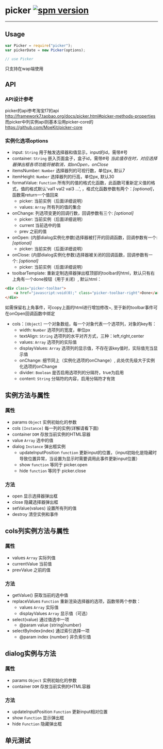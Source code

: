 # picker [![spm version](http://moekit.com/badge/picker)](http://spmjs.io/package/picker)

---

## Usage
```js
var Picker = require("picker");
var pickerDate = new Picker(options);

// use Picker
```

只支持在wap端使用

## API

### API设计参考
picker的api参考淘宝f7的api  
http://framework7.taobao.org/docs/picker.html#picker-methods-properties  
而picker中列实例api则基本沿用picker-core的  
https://github.com/MoeKit/picker-core

### 实例化选项options
+ input: `String` 用于触发选择器和值显示，input的id，需带#号
+ container: `String` 嵌入页面盒子，盒子id，需带#号 *当此值存在时，对应选择器弹出框各项功能将被取消，如onOpen，onClose*
+ itemsNumber: `Number` 选择器列的可视行数，单位px, 默认7
+ itemHeight: `Number` 选择器列的行高，单位px, 默认30
+ formatValue: `Function` 所有列的值的格式化函数，此函数可重新定义值的格式，值的格式默认'val1 val2 val3 ...', ，格式化函数参数有两个：*[optional]*，函数需return一个值回来
	+ picker: 当前实例（后面详细说明）
	+ values: `Array` 所有列的值的集合
+ onChange: 列选项变更的回调行数，回调参数有三个: *[optional]*
	+ picker: 当前实例（后面详细说明）
	+ current 当前选中的值
	+ prev 之前的值
+ onOpen: (内部dialog实例化参数)选择器被打开的回调函数，回调参数有一个: *[optional]*
	+ picker: 当前实例（后面详细说明）
+ onClose: (内部dialog实例化参数)选择器被关闭的回调函数，回调参数有一个: *[optional]*
	+ picker: 当前实例（后面详细说明）
+ toolbarTemplate: 重新定制选择器弹出框顶部的toolbar的html，默认只有右上角有一个done按钮（用于关闭）, 默认html：
```html
<div class="picker-toolbar">
	<a href="javascript:void(0);" class="picker-toolbar-right">Done</a>
</div>
```
如需保留右上角事件，可copy上面的html进行增加修改~, 至于新的toolbar事件可在onOpen回调函数中绑定
+ cols：`[Object]` 一个对象数组，每一个对象代表一个选项列，对象的key有：
	+ width: `Number` 选项列的宽度，单位px
	+ textAlign: `String` 选项列的水平对齐方式，三种：left,right,center
	+ values: `Array` 选项列的实际值
	+ displayValues: `Array` 选项列的显示值，不存在该key值时，实际值充当显示值
	+ onChange: 细节同上（实例化选项的onChange）, 此处优先级大于实例化选项的onChange
	+ divider: `Boolean` 是否启用选项列的分隔符，true为启用
	+ content: `String` 分隔符的内容，启用分隔符才有效

## 实例方法与属性

### 属性
+ params `Object` 实例初始化的参数
+ cols `[Instance]` 每一列的实例(详解请看下面)
+ container `DOM` 存放当前实例的HTML容器
+ value `Array` 选中的值
+ dialog `Instance` 弹出框实例
	+ updateInputPosition `function` 更新input的位置，（input初始化是隐藏时导致位置异常，当设置为显示时需要调用此事件更新input位置）
	+ show `function` 等同于 picker.open
	+ hide `function` 等同于 picker.close

### 方法
+ open 显示选择器弹出框
+ close 隐藏选择器弹出框
+ setValue(values) 设置所有列的值
+ destroy 清空实例和事件

## cols列实例方法与属性

### 属性
+ values `Array` 实际列值
+ currentValue 当前值
+ prevValue 之前的值

### 方法
+ getValue() 获取当前的选中值
+ replaceValues `Function` 重新渲染选择器的选项，函数带两个参数：
	+ values `Array` 实际值
	+ displayValues `Array` 显示值（可选）
+ select(value) 通过值选中一项
	+ @param value {string|number}
+ selectByIndex(index) 通过索引选择一项
	+ @param index {number} 非负索引值

## dialog实例与方法

### 属性
+ params `Object` 实例初始化的参数
+ container `DOM` 存放当前实例的HTML容器

### 方法
+ updateInputPosition `Function` 更新input相对位置
+ show `Function` 显示弹出框
+ hide `Function` 隐藏弹出框

## 单元测试